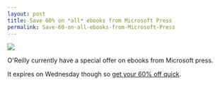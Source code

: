 ```yaml
---
layout: post
title: Save 60% on *all* ebooks from Microsoft Press
permalink: Save-60-on-all-ebooks-from-Microsoft-Press
---
```


[![](http://cdn.oreillystatic.com/oreilly/promos/msp-farewell-fan-308.png)](http://shop.oreilly.com/category/deals/farewell-microsoft-press.do)

O'Reilly currently have a special offer on ebooks from Microsoft press.

It expires on Wednesday though so [get your 60% off quick](http://shop.oreilly.com/category/deals/farewell-microsoft-press.do).
